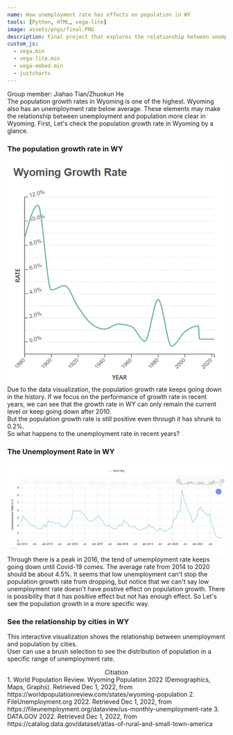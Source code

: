 ```yaml
---
name: How unemployment rate has effects on population in WY
tools: [Python, HTML, vega-lite]
image: assets/pngs/final.PNG
description: Final project that explores the relationship between unemployment and population.
custom_js:
  - vega.min
  - vega-lite.min
  - vega-embed.min
  - justcharts
---
```

Group member: Jiahao Tian/Zhuokun He  
The population growth rates in Wyoming is one of the highest. Wyoming also has an unemployment rate below average.
These elements may make the relationship between unemployment and population more clear in Wyoming.
First, Let's check the population growth rate in Wyoming by a glance.
### The population growth rate in WY
![growth.PNG](/assets/pngs/growth.PNG) 
Due to the data visualization, the population growth rate keeps going down in the history.
If we focus on the performance of growth rate in recent years, we can see that the growth rate in WY can only remain the current level or keep going down after 2010.  
But the population growth rate is still positive even through it has shrunk to 0.2%.  
So what happens to the unemployment rate in recent years? 
### The Unemployment Rate in WY  
![unemployment.PNG](/assets/pngs/unemployment.PNG)  
Through there is a peak in 2016, the tend of umemployment rate keeps going down until Covid-19 comes.
The average rate from 2014 to 2020 should be about 4.5%.
It seems that low unemployment can't stop the population growth rate from dropping, but notice that we can't say low unemployment rate doesn't have postive effect on population growth. There is possibility that it has positive effect but not has enough effect. So Let's see the population growth in a more specific way.
### See the relationship by cities in WY
This interactive visualization shows the relationship between unemployment and population by cities.  
User can use a brush selection to see the distribution of population in a specific range of unemployment rate.
<vegachart schema-url="{{ site.baseurl }}/assets/json/population_employment.json" style="width: 100%"></vegachart>  


<center>Citiation</center>
1. World Population Review. Wyoming Population 2022 (Demographics, Maps, Graphs). Retrieved Dec 1, 2022, from https://worldpopulationreview.com/states/wyoming-population  
2. FileUnemployment.org 2022. Retrieved Dec 1, 2022, from https://fileunemployment.org/dataview/us-monthly-unemployment-rate  
3. DATA.GOV 2022. Retrieved Dec 1, 2022, from https://catalog.data.gov/dataset/atlas-of-rural-and-small-town-america  
